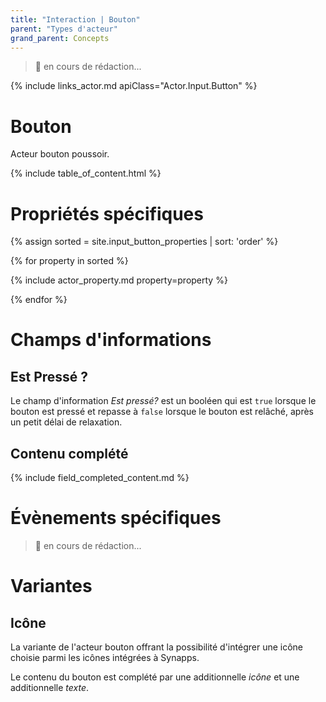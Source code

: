 ```yaml
---
title: "Interaction | Bouton"
parent: "Types d'acteur"
grand_parent: Concepts
---
```


> 🚧 en cours de rédaction...

{% include links_actor.md apiClass="Actor.Input.Button" %}

# Bouton

Acteur bouton poussoir.

{% include table_of_content.html %}

# Propriétés spécifiques

{% assign sorted = site.input_button_properties | sort: 'order' %}

{% for property in sorted %}

{% include actor_property.md property=property %}

{% endfor %}

# Champs d'informations

## Est Pressé ?

Le champ d'information *Est pressé?* est un booléen qui est `true` lorsque le bouton est pressé et repasse à `false` lorsque le bouton est relâché, après un petit délai de relaxation.

## Contenu complété

{% include field_completed_content.md %}

# Évènements spécifiques

> 🚧 en cours de rédaction...

# Variantes

## Icône

La variante de l'acteur bouton offrant la possibilité d'intégrer une icône choisie parmi les icônes intégrées à Synapps.

Le contenu du bouton est complété par une additionnelle *icône* et une additionnelle *texte*.
